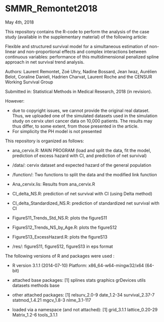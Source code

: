 # SMMR_Remontet2018
May 4th, 2018


This repository contains the R-code to perform the analysis of the case study (available in the supplementary material) of the following article:

Flexible and structured survival model for a simultaneous estimation of non-linear and non-proportional effects and complex interactions between continuous variables: performance of this multidimensional penalized spline approach in net survival trend analysis.

Authors: Laurent Remontet, Zoé Uhry, Nadine Bossard, Jean Iwaz, Aurélien Belot, Coraline Danieli, Hadrien Charvat, Laurent Roche and the CENSUR Working Survival Group

Submitted in: Statistical Methods in Medical Research, 2018 (in revision).


However:
-	due to copyright issues, we cannot provide the original real dataset. Thus, we uploaded one of the simulated datasets used in the simulation study on cervix uteri cancer data on 10,000 patients. The results may thus differ, to some extent, from those presented in the article.
-	For simplicity the PH model is not presented

This repository is organized as follows:
- ana_cervix.R:  MAIN PROGRAM (load and split the data, fit the model, prediction of excess hazard with CI, and prediction of net survival)

- /data/:  cervix dataset and expected hazard of the general population
- /function/:  Two functions to split the data and the modified link function
- Ana_cervix.lis:  Results from ana_cervix.R
- CI_delta_NS.R:  prediction of net survival with CI (using Delta method)
- CI_delta_Standardized_NS.R:  prediction of standardized net survival with CI
- FigureS11_Trends_Std_NS.R:  plots the figureS11
- FigureS12_Trends_NS_by_Age.R:  plots the figureS12
- FigureS13_ExcessHazard.R:  plots the figureS13
- /res/: figureS11, figureS12, figureS13 in eps format



The following versions of R and packages were used :
- R version 3.1.1 (2014-07-10)    Platform: x86_64-w64-mingw32/x64 (64-bit)

- attached base packages:   [1] splines stats graphics grDevices utils datasets  methods base     

- other attached packages: [1] relsurv_2.0-9 date_1.2-34     survival_2.37-7 statmod_1.4.21  mgcv_1.8-3      nlme_3.1-117   

- loaded via a namespace (and not attached): [1] grid_3.1.1      lattice_0.20-29 Matrix_1.2-6    tools_3.1.1    
